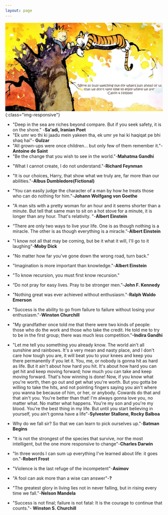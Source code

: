 ```yaml
---
layout: page
---
```

![image-title-here](/assets/calvinHobbes.jpg){:class="img-responsive"}


* "Deep in the sea are riches beyond compare. But if you seek safety, it is on the shore." -**Sa'adi, Iranian Poet**
* "Ek umr wo thi ki jaadu mein yakeen tha, ek umr ye hai ki haqiqat pe bhi shaq hai"- **Gulzar**
* "All grown-ups were once children... but only few of them remember it."-**Antoine de Saint**
* "Be the change that you wish to see in the world."-**Mahatma Gandhi**
- "What I cannot create, I do not understand."-**Richard Feynman**

- "It is our choices, Harry, that show what we truly are, far more than our abilities."-**Albus Dumbledore(Fictional)**
- "You can easily judge the character of a man by how he treats those who can do nothing for him."-**Johann Wolfgang von Goethe**
- "A man sits with a pretty woman for an hour and it seems shorter than a minute. But tell that same man to sit on a hot stove for a minute, it is longer than any hour. That's relativity. "-**Albert Einstein**
- “There are only two ways to live your life. One is as though nothing is a miracle. The other is as though everything is a miracle.”-**Albert Einstein**
- "I know not all that may be coming, but be it what it will, I'll go to it laughing"-**Moby Dick**
- "No matter how far you've gone down the wrong road, turn back."
- "Imagination is more important than knowledge."-**Albert Einstein** 
- "To know recursion, you must first know recursion." 
- “Do not pray for easy lives. Pray to be stronger men.”-**John F. Kennedy**
- "Nothing great was ever achieved without enthusiasm."-**Ralph Waldo Emerson**
- "Success is the ability to go from failure to failure without losing your enthusiasm."-**Winston Churchill**
- "My grandfather once told me that there were two kinds of people: those who do the work and those who take the credit. He told me to try to be in the first group; there was much less competition."**-Indira Gandhi**
- "Let me tell you something you already know. The world ain't all sunshine and rainbows. It's a very mean and nasty place, and I don't care how tough you are, it will beat you to your knees and keep you there permanently if you let it. You, me, or nobody is gonna hit as hard as life. But it ain't about how hard you hit. It's about how hard you can get hit and keep moving forward; how much you can take and keep moving forward. That's how winning is done! Now, if you know what you're worth, then go out and get what you're worth. But you gotta be willing to take the hits, and not pointing fingers saying you ain't where you wanna be because of him, or her, or anybody. Cowards do that and that ain't you. You're better than that! I'm always gonna love you, no matter what. No matter what happens. You're my son and you're my blood. You're the best thing in my life. But until you start believing in yourself, you ain't gonna have a life"-**Sylvester Stallone, Rocky Balboa**
- Why do we fall sir? So that we can learn to pick ourselves up."-**Batman Begins**
- "It is not the strongest of the species that survive, nor the most intelligent, but the one more responsive to change"-**Charles Darwin**
- "In three words I can sum up everything I've learned about life: it goes on."-**Robert Frost**
- "Violence is the last refuge of the incompetent"-**Asimov**
- "A fool can ask more than a wise can answer"-**?**
- "The greatest glory in living lies not in never falling, but in rising every time we fall."-**Nelson Mandela** 
- "Success is not final; failure is not fatal: It is the courage to continue that counts."- **Winston S. Churchill**









